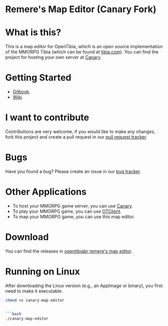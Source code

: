 # Remere's Map Editor (Canary Fork)

What is this?
=============

This is a map editor for OpenTibia, which is an open source implementation of the MMORPG Tibia (which can be found at [tibia.com](http://tibia.com)).
You can find the project for hosting your own server at [Canary](https://github.com/opentibiabr/canary).

Getting Started
=========
* [Gitbook](https://docs.opentibiabr.com/opentibiabr/projects/remeres-map-editor).
* [Wiki](https://github.com/opentibiabr/remeres-map-editor/wiki).

I want to contribute
====================

Contributions are very welcome, if you would like to make any changes, fork this project and create a pull request in our [pull request tracker](https://github.com/opentibiabr/remeres-map-editor/pulls).

Bugs
======

Have you found a bug? Please create an issue in our [bug tracker](https://github.com/opentibiabr/remeres-map-editor/issues).

Other Applications
==========

* To host your MMORPG game server, you can use [Canary](https://github.com/opentibiabr/canary).
* To play your MMORPG game, you can use [OTClient](https://github.com/mehah/otclient).
* To map your MMORPG game, you can use this map editor.

Download
========

You can find the releases in [opentibiabr remere's map editor](https://github.com/opentibiabr/remeres-map-editor/releases).

Running on Linux
================

After downloading the Linux version (e.g., an AppImage or binary), you first need to make it executable.

```bash
chmod +x canary-map-editor


```bash
./canary-map-editor